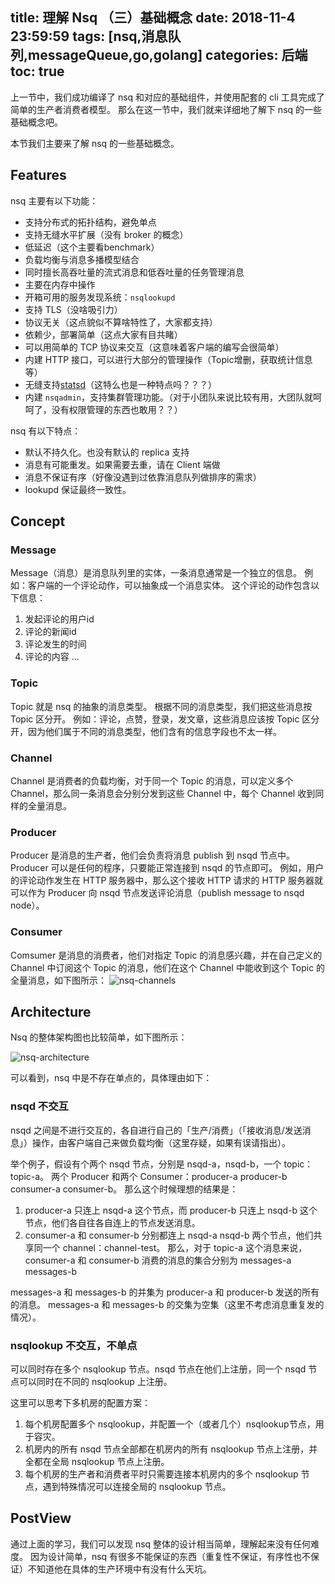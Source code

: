 title: 理解 Nsq （三）基础概念
date: 2018-11-4 23:59:59
tags: [nsq,消息队列,messageQueue,go,golang]
categories: 后端
toc: true
---

上一节中，我们成功编译了 nsq 和对应的基础组件，并使用配套的 cli 工具完成了简单的生产者消费者模型。
那么在这一节中，我们就来详细地了解下 nsq 的一些基础概念吧。

本节我们主要来了解 nsq 的一些基础概念。

## Features

nsq 主要有以下功能：

- 支持分布式的拓扑结构，避免单点
- 支持无缝水平扩展（没有 broker 的概念）
- 低延迟（这个主要看benchmark）
- 负载均衡与消息多播模型结合
- 同时擅长高吞吐量的流式消息和低吞吐量的任务管理消息
- 主要在内存中操作
- 开箱可用的服务发现系统：`nsqlookupd`
- 支持 TLS（没啥吸引力）
- 协议无关（这点貌似不算啥特性了，大家都支持）
- 依赖少，部署简单（这点大家有目共睹）
- 可以用简单的 TCP 协议来交互（这意味着客户端的编写会很简单）
- 内建 HTTP 接口，可以进行大部分的管理操作（Topic增删，获取统计信息等）
- 无缝支持[statsd](https://github.com/etsy/statsd/)（这特么也是一种特点吗？？？）
- 内建 `nsqadmin`，支持集群管理功能。（对于小团队来说比较有用，大团队就呵呵了，没有权限管理的东西也敢用？？）


nsq 有以下特点：

- 默认不持久化。也没有默认的 replica 支持
- 消息有可能重发。如果需要去重，请在 Client 端做
- 消息不保证有序（好像没遇到过依靠消息队列做排序的需求）
- lookupd 保证最终一致性。

## Concept

### Message

Message（消息）是消息队列里的实体，一条消息通常是一个独立的信息。
例如：客户端的一个评论动作，可以抽象成一个消息实体。
这个评论的动作包含以下信息：
1. 发起评论的用户id
2. 评论的新闻id
3. 评论发生的时间
4. 评论的内容
...

### Topic

Topic 就是 nsq 的抽象的消息类型。
根据不同的消息类型，我们把这些消息按 Topic 区分开。
例如：评论，点赞，登录，发文章，这些消息应该按 Topic 区分开，因为他们属于不同的消息类型，他们含有的信息字段也不太一样。

### Channel

Channel 是消费者的负载均衡，对于同一个 Topic 的消息，可以定义多个 Channel，那么同一条消息会分别分发到这些 Channel 中，每个 Channel 收到同样的全量消息。

### Producer

Producer 是消息的生产者，他们会负责将消息 publish 到 nsqd 节点中。Producer 可以是任何的程序，只要能正常连接到 nsqd 的节点即可。
例如，用户的评论动作发生在 HTTP 服务器中，那么这个接收 HTTP 请求的 HTTP 服务器就可以作为 Producer 向 nsqd 节点发送评论消息（publish message to nsqd node）。

### Consumer

Comsumer 是消息的消费者，他们对指定 Topic 的消息感兴趣，并在自己定义的 Channel 中订阅这个 Topic 的消息，他们在这个 Channel 中能收到这个 Topic 的全量消息，如下图所示：
![nsq-channels](/uploads/2018/nsq/nsq-channels.png)


## Architecture

Nsq 的整体架构图也比较简单，如下图所示：

![nsq-architecture](/uploads/2018/nsq/nsq-architecture.png)

可以看到，nsq 中是不存在单点的，具体理由如下：

### nsqd 不交互

nsqd 之间是不进行交互的，各自进行自己的「生产/消费」（「接收消息/发送消息」）操作，由客户端自己来做负载均衡（这里存疑，如果有误请指出）。

举个例子，假设有个两个 nsqd 节点，分别是 nsqd-a，nsqd-b，一个 topic：topic-a。
两个 Producer 和两个 Consumer：producer-a producer-b consumer-a consumer-b。
那么这个时候理想的结果是：
1. producer-a 只连上 nsqd-a 这个节点，而 producer-b 只连上 nsqd-b 这个节点，他们各自往各自连上的节点发送消息。
2. consumer-a 和 consumer-b 分别都连上 nsqd-a nsqd-b 两个节点，他们共享同一个 channel：channel-test。
那么，对于 topic-a 这个消息来说，consumer-a 和 consumer-b 消费的消息的集合分别为 messages-a messages-b

messages-a 和 messages-b 的并集为 producer-a 和 producer-b 发送的所有的消息。
messages-a 和 messages-b 的交集为空集（这里不考虑消息重复发的情况）。

### nsqlookup 不交互，不单点

可以同时存在多个 nsqlookup 节点。nsqd 节点在他们上注册，同一个 nsqd 节点可以同时在不同的 nsqlookup 上注册。

这里可以思考下多机房的配置方案：
1. 每个机房配置多个 nsqlookup，并配置一个（或者几个）nsqlookup节点，用于容灾。
2. 机房内的所有 nsqd 节点全部都在机房内的所有 nsqlookup 节点上注册，并全都在全局 nsqlookup 节点上注册。
3. 每个机房的生产者和消费者平时只需要连接本机房内的多个 nsqlookup 节点，遇到特殊情况可以连接全局的 nsqlookup 节点。

## PostView

通过上面的学习，我们可以发现 nsq 整体的设计相当简单，理解起来没有任何难度。
因为设计简单，nsq 有很多不能保证的东西（重复性不保证，有序性也不保证）不知道他在具体的生产环境中有没有什么天坑。